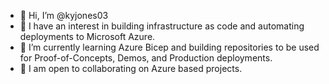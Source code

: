 - 👋 Hi, I’m @kyjones03
- 👀 I have an interest in building infrastructure as code and automating deployments to Microsoft Azure.
- 🌱 I’m currently learning Azure Bicep and building repositories to be used for Proof-of-Concepts, Demos, and Production deployments.
- 💞️ I am open to collaborating on Azure based projects.

<!---
MubDubs/MubDubs is a ✨ special ✨ repository because its `README.md` (this file) appears on your GitHub profile.
You can click the Preview link to take a look at your changes.
--->
